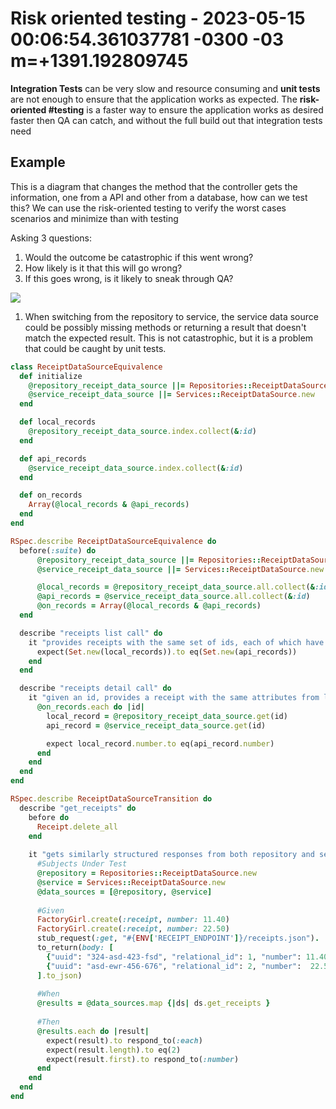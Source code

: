 # Risk oriented testing - 2023-05-15 00:06:54.361037781 -0300 -03 m=+1391.192809745

**Integration Tests** can be very slow and resource consuming and **unit tests** are not enough to ensure that the application works as expected.
The **risk-oriented #testing** is a faster way to ensure the application works as desired faster then QA can catch,
and without the full build out that integration tests need

## Example

This is a diagram that changes the method that the controller gets the information, one from a API and other from a database, how can we test this? We can use the risk-oriented testing to verify the worst cases scenarios and minimize than with testing

Asking 3 questions:

1.  Would the outcome be catastrophic if this went wrong?
2.  How likely is it that this will go wrong?
3.  If this goes wrong, is it likely to sneak through QA?

![](attachments/Pasted%20image%2020230219201956.png)

1.  When switching from the repository to service, the service data source could be possibly missing methods or returning a result that doesn't match the expected result. This is not catastrophic, but it is a problem that could be caught by unit tests.

```ruby
class ReceiptDataSourceEquivalence
  def initialize
    @repository_receipt_data_source ||= Repositories::ReceiptDataSource.new
    @service_receipt_data_source ||= Services::ReceiptDataSource.new
  end

  def local_records
    @repository_receipt_data_source.index.collect(&:id)
  end

  def api_records
    @service_receipt_data_source.index.collect(&:id)
  end

  def on_records
    Array(@local_records & @api_records)
  end
end

RSpec.describe ReceiptDataSourceEquivalence do
  before(:suite) do
      @repository_receipt_data_source ||= Repositories::ReceiptDataSource.new
      @service_receipt_data_source ||= Services::ReceiptDataSource.new

      @local_records = @repository_receipt_data_source.all.collect(&:id)
      @api_records = @service_receipt_data_source.all.collect(&:id)
      @on_records = Array(@local_records & @api_records)
  end

  describe "receipts list call" do
    it "provides receipts with the same set of ids, each of which have equivalent numbers" do
      expect(Set.new(local_records)).to eq(Set.new(api_records))
    end
  end

  describe "receipts detail call" do
    it "given an id, provides a receipt with the same attributes from local database or API" do 
      @on_records.each do |id|
        local_record = @repository_receipt_data_source.get(id)
        api_record = @service_receipt_data_source.get(id)

        expect local_record.number.to eq(api_record.number)
      end
    end
  end
end

RSpec.describe ReceiptDataSourceTransition do
  describe "get_receipts" do
    before do
      Receipt.delete_all
    end
    
    it "gets similarly structured responses from both repository and service" do
      #Subjects Under Test
      @repository = Repositories::ReceiptDataSource.new
      @service = Services::ReceiptDataSource.new
      @data_sources = [@repository, @service]
      
      #Given
      FactoryGirl.create(:receipt, number: 11.40)
      FactoryGirl.create(:receipt, number: 22.50)
      stub_request(:get, "#{ENV['RECEIPT_ENDPOINT']}/receipts.json").
      to_return(body: [
        {"uuid": "324-asd-423-fsd", "relational_id": 1, "number": 11.40},
        {"uuid": "asd-ewr-456-676", "relational_id": 2, "number":  22.50}
      ].to_json)
      
      #When
      @results = @data_sources.map {|ds| ds.get_receipts }
      
      #Then
      @results.each do |result|
        expect(result).to respond_to(:each)
        expect(result.length).to eq(2)
        expect(result.first).to respond_to(:number)
      end
    end
  end
end
```

